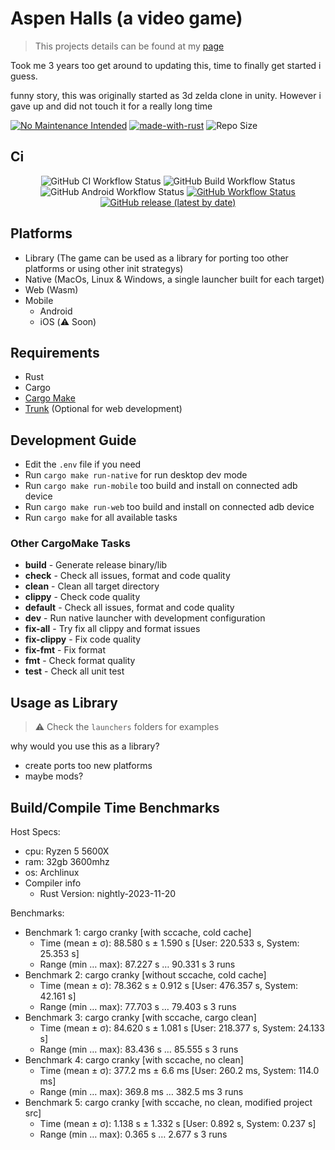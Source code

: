 # Aspen Halls (a video game)

> This projects details can be found at my [page](https://hellzbellz123.github.io/AspenHalls/)

Took me 3 years too get around to updating this, time to finally get started i guess.

funny story, this was originally started as 3d zelda clone in unity.
However i gave up and did not touch it for a really long time

[![No Maintenance Intended](http://unmaintained.tech/badge.svg)](http://unmaintained.tech/) [![made-with-rust](https://img.shields.io/badge/Made%20with-Rust-1f425f.svg)](https://www.rust-lang.org/) ![Repo Size](https://img.shields.io/github/repo-size/hellzbellz123/AspenHalls?color=2948ff&label=Repo%20Size&style=flat-square)

## Ci

<p align="center">
    <img alt="GitHub CI Workflow Status" src="https://img.shields.io/github/actions/workflow/status/Hellzbellz123/AspenHalls/ci.yml?label=ci&style=flat-square">
    <img alt="GitHub Build Workflow Status" src="https://img.shields.io/github/actions/workflow/status/Hellzbellz123/AspenHalls/build.yml?label=Build%20Native&style=flat-square">
    <img alt="GitHub Android Workflow Status" src="https://img.shields.io/github/actions/workflow/status/Hellzbellz123/AspenHalls/build-android.yml?label=Build%20Android&style=flat-square">
    <a href="https://hellzbellz123.github.io/AspenHalls/"><img alt="GitHub Workflow Status" src="https://img.shields.io/github/actions/workflow/status/Hellzbellz123/AspenHalls/release-gh-pages.yml?label=Build%20Web&style=flat-square"></a>
    <a href="https://github.com/Hellzbellz123/AspenHalls/releases"><img alt="GitHub release (latest by date)" src="https://img.shields.io/github/v/release/Hellzbellz123/AspenHalls?label=download&style=flat-square"></a>
</p>

## Platforms

- Library (The game can be used as a library for porting too other platforms or using other init strategys)
- Native (MacOs, Linux & Windows, a single launcher built for each target)
- Web (Wasm)
- Mobile
  - Android
  - iOS (⚠️ Soon)

## Requirements

- Rust
- Cargo
- [Cargo Make](https://github.com/sagiegurari/cargo-make)
- [Trunk](https://trunkrs.dev) (Optional for web development)

## Development Guide

- Edit the `.env` file if you need
- Run `cargo make run-native` for run desktop dev mode
- Run `cargo make run-mobile` too build and install on connected adb device
- Run `cargo make run-web` too build and install on connected adb device
- Run `cargo make` for all available tasks

### Other CargoMake Tasks

- **build** - Generate release binary/lib
- **check** - Check all issues, format and code quality
- **clean** - Clean all target directory
- **clippy** - Check code quality
- **default** - Check all issues, format and code quality
- **dev** - Run native launcher with development configuration
- **fix-all** - Try fix all clippy and format issues
- **fix-clippy** - Fix code quality
- **fix-fmt** - Fix format
- **fmt** - Check format quality
- **test** - Check all unit test

## Usage as Library

> ⚠️ Check the `launchers` folders for examples

why would you use this as a library?

- create ports too new platforms
- maybe mods?

## Build/Compile Time Benchmarks

Host Specs:

- cpu: Ryzen 5 5600X
- ram: 32gb 3600mhz
- os: Archlinux
- Compiler info
  - Rust Version: nightly-2023-11-20

Benchmarks:

- Benchmark 1: cargo cranky [with sccache, cold cache]
  - Time (mean ± σ):     88.580 s ±  1.590 s    [User: 220.533 s, System: 25.353 s]
  - Range (min … max):   87.227 s … 90.331 s    3 runs
- Benchmark 2: cargo cranky [without sccache, cold cache]
  - Time (mean ± σ):     78.362 s ±  0.912 s    [User: 476.357 s, System: 42.161 s]
  - Range (min … max):   77.703 s … 79.403 s    3 runs
- Benchmark 3: cargo cranky [with sccache, cargo clean]
  - Time (mean ± σ):     84.620 s ±  1.081 s    [User: 218.377 s, System: 24.133 s]
  - Range (min … max):   83.436 s … 85.555 s    3 runs
- Benchmark 4: cargo cranky [with sccache, no clean]
  - Time (mean ± σ):     377.2 ms ±   6.6 ms    [User: 260.2 ms, System: 114.0 ms]
  - Range (min … max):   369.8 ms … 382.5 ms    3 runs
- Benchmark 5: cargo cranky [with sccache, no clean, modified project src]
  - Time (mean ± σ):      1.138 s ±  1.332 s    [User: 0.892 s, System: 0.237 s]
  - Range (min … max):    0.365 s …  2.677 s    3 runs
